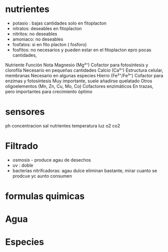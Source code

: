 # nutrientes

- potasio : bajas cantidades solo en fitoplacton
- nitratos: deseables en fitoplacton
- nitritos: no deseables
- amoniaco: no deseables
- fosfatos: si en fito placton  ( fosforo)
- fosfitos: no  necesarios y pueden estar en el fitoplacton epro pocas cantidades,

Nutriente	Función	Nota
Magnesio (Mg²⁺)	Cofactor para fotosíntesis y clorofila	Necesario en pequeñas cantidades
Calcio (Ca²⁺)	Estructura celular, membranas	Necesario en algunas especies
Hierro (Fe²⁺/Fe³⁺)	Cofactor para enzimas y fotosíntesis	Muy importante, suele añadirse quelatado
Otros oligoelementos (Mn, Zn, Cu, Mo, Co)	Cofactores enzimáticos	En trazas, pero importantes para crecimiento óptimo

# sensores
ph
concentracion sal
nutrientes
temperatura
luz
o2
co2

# Filtrado

- osmosis - produce agau de desechos
- uv : doble
- bacterias nitrifcadoras: agau dulce eliminan bastante, mirar cuanto se prodcue yc aunto consumen

# formulas quimicas
# Agua

# Especies